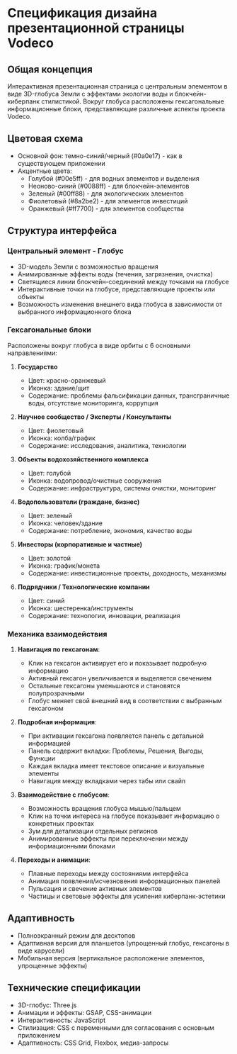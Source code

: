 # Спецификация дизайна презентационной страницы Vodeco

## Общая концепция
Интерактивная презентационная страница с центральным элементом в виде 3D-глобуса Земли с эффектами экологии воды и блокчейн-киберпанк стилистикой. Вокруг глобуса расположены гексагональные информационные блоки, представляющие различные аспекты проекта Vodeco.

## Цветовая схема
- Основной фон: темно-синий/черный (#0a0e17) - как в существующем приложении
- Акцентные цвета:
  - Голубой (#00e5ff) - для водных элементов и выделения
  - Неоново-синий (#0088ff) - для блокчейн-элементов
  - Зеленый (#00ff88) - для экологических элементов
  - Фиолетовый (#8a2be2) - для элементов инвестиций
  - Оранжевый (#ff7700) - для элементов сообщества

## Структура интерфейса

### Центральный элемент - Глобус
- 3D-модель Земли с возможностью вращения
- Анимированные эффекты воды (течения, загрязнения, очистка)
- Светящиеся линии блокчейн-соединений между точками на глобусе
- Интерактивные точки на глобусе, представляющие проекты или объекты
- Возможность изменения внешнего вида глобуса в зависимости от выбранного информационного блока

### Гексагональные блоки
Расположены вокруг глобуса в виде орбиты с 6 основными направлениями:

1. **Государство**
   - Цвет: красно-оранжевый
   - Иконка: здание/щит
   - Содержание: проблемы фальсификации данных, трансграничные воды, отсутствие мониторинга, коррупция

2. **Научное сообщество / Эксперты / Консультанты**
   - Цвет: фиолетовый
   - Иконка: колба/график
   - Содержание: исследования, аналитика, технологии

3. **Объекты водохозяйственного комплекса**
   - Цвет: голубой
   - Иконка: водопровод/очистные сооружения
   - Содержание: инфраструктура, системы очистки, мониторинг

4. **Водопользователи (граждане, бизнес)**
   - Цвет: зеленый
   - Иконка: человек/здание
   - Содержание: потребление, экономия, качество воды

5. **Инвесторы (корпоративные и частные)**
   - Цвет: золотой
   - Иконка: график/монета
   - Содержание: инвестиционные проекты, доходность, механизмы

6. **Подрядчики / Технологические компании**
   - Цвет: синий
   - Иконка: шестеренка/инструменты
   - Содержание: технологии, инновации, реализация

### Механика взаимодействия
1. **Навигация по гексагонам**:
   - Клик на гексагон активирует его и показывает подробную информацию
   - Активный гексагон увеличивается и выделяется свечением
   - Остальные гексагоны уменьшаются и становятся полупрозрачными
   - Глобус меняет свой внешний вид в соответствии с выбранным гексагоном

2. **Подробная информация**:
   - При активации гексагона появляется панель с детальной информацией
   - Панель содержит вкладки: Проблемы, Решения, Выгоды, Функции
   - Каждая вкладка имеет текстовое описание и визуальные элементы
   - Навигация между вкладками через табы или свайп

3. **Взаимодействие с глобусом**:
   - Возможность вращения глобуса мышью/пальцем
   - Клик на точки интереса на глобусе показывает информацию о конкретных проектах
   - Зум для детализации отдельных регионов
   - Анимированные эффекты при переключении между информационными блоками

4. **Переходы и анимации**:
   - Плавные переходы между состояниями интерфейса
   - Анимация появления/исчезновения информационных панелей
   - Пульсация и свечение активных элементов
   - Частицы и световые эффекты для усиления киберпанк-эстетики

## Адаптивность
- Полноэкранный режим для десктопов
- Адаптивная версия для планшетов (упрощенный глобус, гексагоны в виде карусели)
- Мобильная версия (вертикальное расположение элементов, упрощенные эффекты)

## Технические спецификации
- 3D-глобус: Three.js
- Анимации и эффекты: GSAP, CSS-анимации
- Интерактивность: JavaScript
- Стилизация: CSS с переменными для согласования с основным приложением
- Адаптивность: CSS Grid, Flexbox, медиа-запросы
